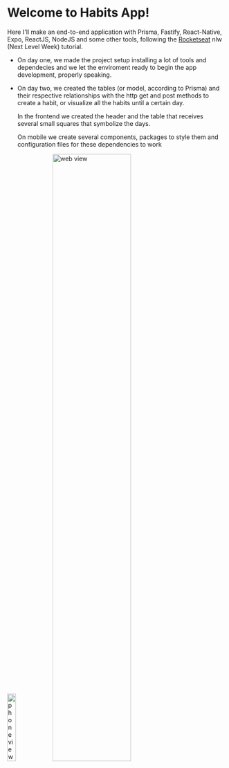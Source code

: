 # Welcome to Habits App!

Here I'll make an end-to-end application with Prisma, Fastify, React-Native, Expo, ReactJS, NodeJS and some other tools, following the [Rocketseat](https://github.com/Rocketseat) nlw (Next Level Week) tutorial.

- On day one, we made the project setup installing a lot of tools and dependecies and we let the enviroment ready to begin the app development, properly speaking.

- On day two, we created the tables (or model, according to Prisma) and their respective relationships with the http get and post methods to create a habit, or visualize all the habits until a certain day.

  In the frontend we created the header and the table that receives several small squares that symbolize the days.

  On mobile we create several components, packages to style them and configuration files for these dependencies to work
  
 <img width="20%" src="https://media.giphy.com/media/VwiW7FMa6WIBiL0P7s/giphy.gif" alt="phone view" />
 <img width="60%" src="https://lh3.googleusercontent.com/QFgBYimS8mDaXW4Md-p0qjJCAAQtqhjUDywEWlePhdwhDDhKqnE6Y8Op-jO8eR0FIpbd26piMyHP3xu-GGTaDTWhca95KP69c10UEaEDV45-LJVqnRQELEcFE_rktm6O35sZMS8CPhdLu38uE98pVYJgE-NgOAY0lUITrSiLmqe13TRDICBnupN6OPX7elWtiBHiGVe09nyLoKH8lx1DdR8V4w0Opgtsd0iEv0ctQQHl7U9g2tFVEmpzcEF21CPIx-3mu3viNyvqXReKXAWDEaf-9oGh2xOYppy5XUc1U1Tz9qfMrjNWlSUz8xDv-WTPVWj2ssYj-b8rQNgSMRj-rKfak9-OtWz5GUPJzU5c77AJwaNzGOWDZGxkDQJdmeevCqdGnjSyZcchsOy4DvTipeUZhlWHlU44PMUA4t50evxa0039BGY4WuOi3tmiGaPigdrmZ3hDmXGenqHHahNA2Yyo5kmUuWz91e4aHj46kfraFZeoxrvogGF4Xe6hPziR5QkkdHPZ3GbEe2J7gTPb2uOFh_VjuXgAUC4XDPgxYkGZ7guJSvEUcfiGKaLCRU6iZYvL1XU2j75_a5SWh_fadKYiTx81KtsLjxisbn2sCCzjHtgMSA5j5g1kOC2HD3mZvLI37YQV2YQdHfxkZfpNBkE2RCTh3QWUdpVv6_Uc6R51hGF10vqdU_TIo2Bb0X9NiP6atXzaaQkn8o96FdXm4jI3QThC-e4lu0yfQ3hZADKqCaJUia9nxunSZ0YSd5KDQS49rnD8SvE97Ahv8_nqkDGoccIzmGokh6aFJrDAMVwUOvpz26cMqKYMHKiEGT7M_VxTAaPiAbXmF9F4gHIGwg2KTvt7D_TjvNJ3OZXaVJxn478hPCi7naCOxziY-8PeWZO0deJJIkMU9Ds4nHxOHri85NTH75KUaVbAPTnQC8buKDtcnA=w1132-h636-no?authuser=0" alt="web view"/>
